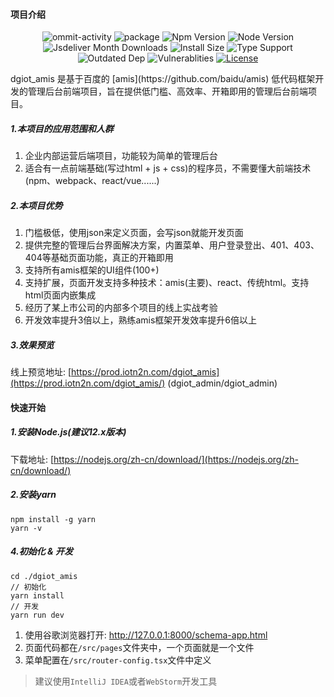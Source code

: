 #### 项目介绍
<p align="center">
  <img src="https://img.shields.io/github/commit-activity/m/dgiot/dgiot_amis" alt="ommit-activity">
	<img src="https://badgen.net/badge/package/%40dgiot%2Fdgiot_amis/blue"
	alt="package" maxretrytimes="3" class="m-1 transition-all duration-1000">
	<img src="https://badgen.net/npm/v/@dgiot/dgiot_amis" alt="Npm Version"
	maxretrytimes="3" class="m-1 transition-all duration-1000">
	<img src="https://badgen.net/npm/node/@dgiot/dgiot_amis" alt="Node Version"
	maxretrytimes="3" class="m-1 transition-all duration-1000">
	<br>
	<img src="https://badgen.net/jsdelivr/hits/npm/@dgiot/dgiot_amis"
	alt="Jsdeliver Month Downloads" maxretrytimes="3" class="m-1 transition-all duration-1000">
	<img src="https://badgen.net/packagephobia/install/@dgiot/dgiot_amis"
	alt="Install Size" maxretrytimes="3" class="m-1 transition-all duration-1000">
	<img src="https://badgen.net/npm/types/@dgiot/dgiot_amis" alt="Type Support"
	maxretrytimes="3" class="m-1 transition-all duration-1000">
	<br>
	<img src="https://img.shields.io/librariesio/release/npm/@dgiot/dgiot_amis"
	alt="Outdated Dep" maxretrytimes="3" class="m-1 transition-all duration-1000">
	<img src="https://img.shields.io/snyk/vulnerabilities/npm/@dgiot/dgiot_amis"
	alt="Vulnerablities" maxretrytimes="3" class="m-1 transition-all duration-1000">
  <a href="https://www.npmjs.com/package/@dgiot/dgiot_amis"><img src="https://img.shields.io/npm/l/@dgiot/dgiot_amis" alt="License"></a>
<p>
dgiot_amis 是基于百度的 [amis](https://github.com/baidu/amis) 低代码框架开发的管理后台前端项目，旨在提供低门槛、高效率、开箱即用的管理后台前端项目。

##### 1.本项目的应用范围和人群
1. 企业内部运营后端项目，功能较为简单的管理后台
1. 适合有一点前端基础(写过html + js + css)的程序员，不需要懂大前端技术(npm、webpack、react/vue......)

##### 2.本项目优势
1. 门槛极低，使用json来定义页面，会写json就能开发页面
1. 提供完整的管理后台界面解决方案，内置菜单、用户登录登出、401、403、404等基础页面功能，真正的开箱即用
1. 支持所有amis框架的UI组件(100+)
1. 支持扩展，页面开发支持多种技术：amis(主要)、react、传统html。支持html页面内嵌集成
1. 经历了某上市公司的内部多个项目的线上实战考验
1. 开发效率提升3倍以上，熟练amis框架开发效率提升6倍以上

##### 3.效果预览

线上预览地址: [https://prod.iotn2n.com/dgiot_amis](https://prod.iotn2n.com/dgiot_amis/) (dgiot_admin/dgiot_admin)

#### 快速开始

##### 1.安装Node.js(建议12.x版本)

下载地址: [https://nodejs.org/zh-cn/download/](https://nodejs.org/zh-cn/download/)


##### 2.安装yarn

```shell
npm install -g yarn
yarn -v
```


##### 4.初始化 & 开发

```shell
cd ./dgiot_amis
// 初始化
yarn install
// 开发
yarn run dev
```

1. 使用谷歌浏览器打开: http://127.0.0.1:8000/schema-app.html
2. 页面代码都在`/src/pages`文件夹中，一个页面就是一个文件
3. 菜单配置在`/src/router-config.tsx`文件中定义


> 建议使用`IntelliJ IDEA`或者`WebStorm`开发工具
